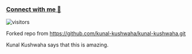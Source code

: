### [Connect with me 💬](https://kunalkushwaha.com)

![visitors](https://visitor-badge.laobi.icu/badge?page_id=kunal-kushwaha.kunal-kushwaha)

Forked repo from https://github.com/kunal-kushwaha/kunal-kushwaha.git

Kunal Kushwaha says that this is amazing.
